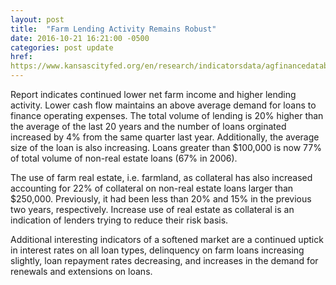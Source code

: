 ```yaml
--- 
layout: post 
title:  "Farm Lending Activity Remains Robust" 
date: 2016-10-21 16:21:00 -0500
categories: post update 
href:
https://www.kansascityfed.org/en/research/indicatorsdata/agfinancedatabook/articles/2016/04-21-2016/ag-finance-dbk-04-25-2016 
---
```


Report indicates continued lower net farm income and higher lending activity.
Lower cash flow maintains an above average demand for loans to finance operating
expenses. The total volume of lending is 20% higher than the average of the last
20 years and the number of loans orginated increased by 4% from the same quarter
last year. Additionally, the average size of the loan is also increasing.  Loans
greater than $100,000 is now 77% of total volume of non-real estate loans (67%
in 2006).

The use of farm real estate, i.e. farmland, as collateral has also increased
accounting for 22% of collateral on non-real estate loans larger than $250,000. 
Previously, it had been less than 20% and 15% in the previous two years,
respectively.  Increase use of real estate as collateral is an indication of
lenders trying to reduce their risk basis.

Additional interesting indicators of a softened market are a continued uptick in
interest rates on all loan types, delinquency on farm loans increasing slightly,
loan repayment rates decreasing, and increases in the demand for renewals
and extensions on loans.


